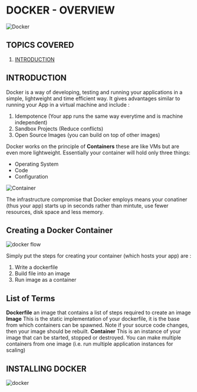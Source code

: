 # DOCKER - OVERVIEW 

![Docker](https://cdn.vox-cdn.com/thumbor/fbrTLtxuP2D29o8VJUaE-u3NKfU=/0x0:792x613/1200x800/filters:focal(300x237:426x363)/cdn.vox-cdn.com/uploads/chorus_image/image/59850273/Docker_logo_011.0.png)  

## TOPICS COVERED 

1. [INTRODUCTION](#INTRODUCTION)


## INTRODUCTION

Docker is a way of developing, testing and running your applications in a simple, lightweight and time efficient way. It gives advantages similar to running your App in a virtual machine and include : 
 
 1. Idempotence (Your app runs the same way everytime and is machine independent)
 2. Sandbox Projects (Reduce conflicts)
 3. Open Source Images (you can build on top of other images)


Docker works on the principle of **Containers**  these are like VMs but are even more lightweight. Essentially your container will hold only three things: 

- Operating System
- Code
- Configuration 


![Container](https://zdnet2.cbsistatic.com/hub/i/r/2017/05/08/af178c5a-64dd-4900-8447-3abd739757e3/resize/770xauto/78abd09a8d41c182a28118ac0465c914/docker-vm-container.png)


The infrastructure compromise that Docker employs means your conatiner (thus your app) starts up in seconds rather than mintute, use fewer resources, disk space and less memory.
 

## Creating a Docker Container 

![docker flow ](https://cdn-images-1.medium.com/max/1200/1*joAfS_1sBhCOJzJuaAzzeg.png)

Simply put the steps for creating your container (which hosts your app) are : 

1. Write a dockerfile 
2. Build file into an image
3. Run image as a container


## List of Terms 

**Dockerfile** an image that contains a list of steps required to create an image
**Image** This is the static implementation of your dockerfile, it is the base from which containers can be spawned. Note if your source code changes, then your image should be rebuilt.
**Container** This is an instance of your image that can be started, stopped or destroyed. You can make multiple containers from one image (i.e. run multiple application instances for scaling)



## INSTALLING DOCKER
![docker](https://cdn-images-1.medium.com/max/1600/1*9hGvYE5jegHm1r_97gH-jQ.png)


